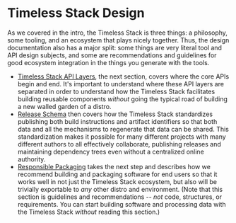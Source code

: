 Timeless Stack Design
=====================

As we covered in the intro, the Timeless Stack is three things:
a philosophy, some tooling, and an ecosystem that plays nicely together.
Thus, the design documentation also has a major split:
some things are very literal tool and API design subjects,
and some are recommendations and guidelines for good ecosystem integration
in the things you generate with the tools.

- [Timeless Stack API Layers](./API), the next section, covers where
  the core APIs begin and end.  It's important to understand where these
  API layers are separated in order to understand how the Timeless Stack
  facilitates building reusable components *without* going the typical
  road of building a new walled garden of a distro.
- [Release Schema](./releasing) then covers how the Timeless Stack standardizes
  publishing both build instructions and artifact identifiers so that both data
  and all the mechanisms to regenerate that data can be shared.
  This standardization makes it possible for many different projects with many
  different authors to all effectively collaborate, publishing releases and
  maintaining dependency trees even without a centralized online authority.
- [Responsible Packaging](./packaging) takes the next step and describes
  how we recommend building and packaging software for end users
  so that it works well in not just the Timeless Stack ecosystem, but
  also will be trivially exportable to *any* other distro and environment.
  (Note that this section is guidelines and recommendations -- *not* code,
  structures, or requirements.  You can start building software and processing
  data with the Timeless Stack *without* reading this section.)

